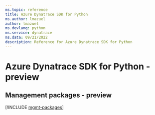 ```yaml
---
ms.topic: reference
title: Azure Dynatrace SDK for Python
ms.author: lmazuel
author: lmazuel
ms.devlang: python
ms.service: dynatrace
ms.data: 09/21/2022
description: Reference for Azure Dynatrace SDK for Python
---
```

# Azure Dynatrace SDK for Python - preview

## Management packages - preview
[!INCLUDE [mgmt-packages](dynatrace-mgmt-index.md)]